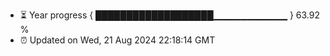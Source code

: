 - ⏳ Year progress { ███████████████████▁▁▁▁▁▁▁▁▁▁▁ } 63.92 %
- ⏰ Updated on Wed, 21 Aug 2024 22:18:14 GMT

